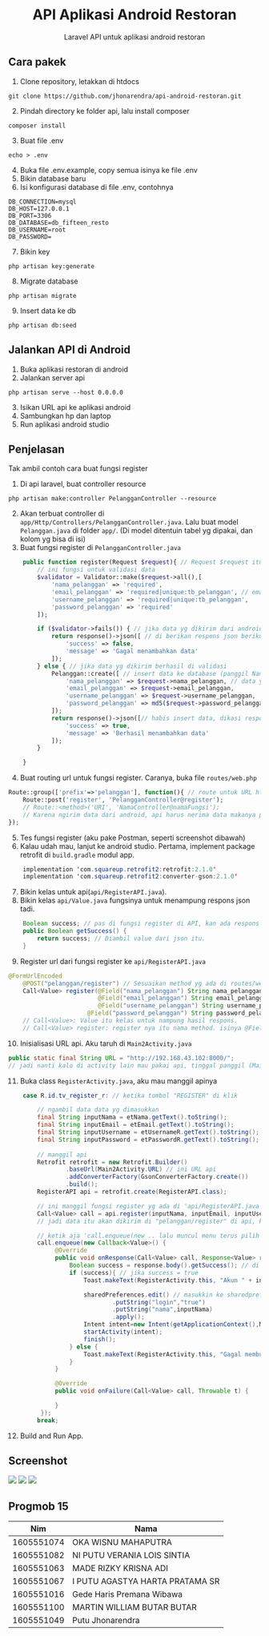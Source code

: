 <h1 align="center">API Aplikasi Android Restoran</h1>
<p align="center">Laravel API untuk aplikasi android restoran</p>

## Cara pakek
1. Clone repository, letakkan di htdocs
```
git clone https://github.com/jhonarendra/api-android-restoran.git
```
2. Pindah directory ke folder api, lalu install composer
```
composer install
```
3. Buat file .env
```
echo > .env
```
4. Buka file .env.example, copy semua isinya ke file .env
5. Bikin database baru
6. Isi konfigurasi database di file .env, contohnya
```
DB_CONNECTION=mysql
DB_HOST=127.0.0.1
DB_PORT=3306
DB_DATABASE=db_fifteen_resto
DB_USERNAME=root
DB_PASSWORD=
```
7. Bikin key
```
php artisan key:generate
```
8. Migrate database
```
php artisan migrate
```
9. Insert data ke db
```
php artisan db:seed
```

## Jalankan API di Android
1. Buka aplikasi restoran di android
2. Jalankan server api
```
php artisan serve --host 0.0.0.0
```
3. Isikan URL api ke aplikasi android
4. Sambungkan hp dan laptop
5. Run aplikasi android studio

## Penjelasan
<p>Tak ambil contoh cara buat fungsi register</p>

1. Di api laravel, buat controller resource
```
php artisan make:controller PelangganController --resource
```
2. Akan terbuat controller di `app/Http/Controllers/PelangganController.java`. Lalu buat model `Pelanggan.java` di folder `app/`. (Di model ditentuin tabel yg dipakai, dan kolom yg bisa di isi)
3. Buat fungsi register di `PelangganController.java`
```php
    public function register(Request $request){ // Request $request itu method ngirim datanya
    	// ini fungsi untuk validasi data
    	$validator = Validator::make($request->all(),[
            'nama_pelanggan' => 'required',
            'email_pelanggan' => 'required|unique:tb_pelanggan', // email sama username kan gak boleh sama sama user lain
            'username_pelanggan' => 'required|unique:tb_pelanggan',
            'password_pelanggan' => 'required'
        ]);

        if ($validator->fails()) { // jika data yg dikirim dari android nanti gagal di validasi
            return response()->json([ // di berikan respons json berikut
                'success' => false,
                'message' => 'Gagal menambahkan data'
            ]);
        } else { // jika data yg dikirim berhasil di validasi
        	Pelanggan::create([ // insert data ke database (panggil NamaModel::fungsi(['kolom_tabel' => 'data']))
        	    'nama_pelanggan' => $request->nama_pelanggan, // data yg di kirim dengan variabel nama_pelanggan
        	    'email_pelanggan' => $request->email_pelanggan,
        	    'username_pelanggan' => $request->username_pelanggan,
        	    'password_pelanggan' => md5($request->password_pelanggan), // md5 hash
        	]);
        	return response()->json([// habis insert data, dikasi respons
                'success' => true,
                'message' => 'Berhasil menambahkan data'
            ]);
        }

    }
``` 
4. Buat routing url untuk fungsi register. Caranya, buka file `routes/web.php`
```php
Route::group(['prefix'=>'pelanggan'], function(){ // route untuk URL http://localhost/pelanggan
	Route::post('register', 'PelangganController@register');
	// Route::<method>('URI', 'NamaController@namaFungsi');
	// Karena ngirim data dari android, api harus nerima data makanya pake method post. Jadi yg ini URL nya http://localhost/pelanggan/register, manggil di fungsi register yg dibuat tadi
});
```
5. Tes fungsi register (aku pake Postman, seperti screenshot dibawah)
6. Kalau udah mau, lanjut ke android studio. Pertama, implement package retrofit di `build.gradle` modul app.
```java
    implementation 'com.squareup.retrofit2:retrofit:2.1.0'
    implementation 'com.squareup.retrofit2:converter-gson:2.1.0'
```
7. Bikin kelas untuk api(`api/RegisterAPI.java`).
8. Bikin kelas `api/Value.java` fungsinya untuk menampung respons json tadi.
```java
	Boolean success; // pas di fungsi register di API, kan ada respons 'success' => true atau false.
	public Boolean getSuccess() {
        return success; // Diambil value dari json itu.
    }
```
9. Register url dari fungsi register ke `api/RegisterAPI.java`
```java
@FormUrlEncoded
    @POST("pelanggan/register") // Sesuaikan method yg ada di routes/web.php tadi. Tadi kan method post
    Call<Value> register(@Field("nama_pelanggan") String nama_pelanggan,
                         @Field("email_pelanggan") String email_pelanggan,
                         @Field("username_pelanggan") String username_pelanggan,
                      @Field("password_pelanggan") String password_pelanggan);
    // Call<Value>: Value itu kelas untuk nampung hasil respons.
    // Call<Value> register: register nya itu nama method. isinya @Field sama variabel sesuai data apa aja yg dikirim.
```
10. Inisialisasi URL api. Aku taruh di `Main2Activity.java`
```java
public static final String URL = "http://192.168.43.102:8000/";
// jadi nanti kalo di activity lain mau pakai api, tinggal panggil (Main2Activity.URL)
```
11. Buka class `RegisterActivity.java`, aku mau manggil apinya
```java
	case R.id.tv_register_r: // ketika tombol "REGISTER" di klik

		// ngambil data data yg dimasukkan
	    final String inputNama = etNama.getText().toString();
	    final String inputEmail = etEmail.getText().toString();
	    final String inputUsername = etUsernameR.getText().toString();
	    final String inputPassword = etPasswordR.getText().toString();
		
		// manggil api
	    Retrofit retrofit = new Retrofit.Builder()
	            .baseUrl(Main2Activity.URL) // ini URL api
	            .addConverterFactory(GsonConverterFactory.create())
	            .build();
	    RegisterAPI api = retrofit.create(RegisterAPI.class);

	    // ini manggil fungsi register yg ada di 'api/RegisterAPI.java'
	    Call<Value> call = api.register(inputNama, inputEmail, inputUsername, inputPassword);
	    // jadi data itu akan dikirim di "pelanggan/register" di api, ke fungsi register di PelangganController.java.

	    // ketik aja 'call.enqueue(new .. lalu muncul menu terus pilih Callback)' otomatis muncul override nya.
	    call.enqueue(new Callback<Value>() {
             @Override
             public void onResponse(Call<Value> call, Response<Value> response) {
                 Boolean success = response.body().getSuccess(); // di kelas Value.java sudah dibuat fungsi untuk ngambil variable 'success' di json.
                 if (success){ // jika success = true
                     Toast.makeText(RegisterActivity.this, "Akun " + inputNama + " berhasil dibuat!", Toast.LENGTH_SHORT).show(); // muncul toast

                     sharedPreferences.edit() // masukkin ke sharedpreferences
                             .putString("login","true")
                             .putString("nama",inputNama)
                             .apply();
                     Intent intent=new Intent(getApplicationContext(),Main2Activity.class);// pindah activity
                     startActivity(intent);
                     finish();
                 } else {
                     Toast.makeText(RegisterActivity.this, "Gagal membuat akun", Toast.LENGTH_SHORT).show();
                 }
             }

             @Override
             public void onFailure(Call<Value> call, Throwable t) {

             }
         });
	    break;
```
12. Build and Run App.

## Screenshot
![](https://raw.githubusercontent.com/jhonarendra/api-android-restoran/master/screenshot/img1.png)
![](https://raw.githubusercontent.com/jhonarendra/api-android-restoran/master/screenshot/img2.png)
![](https://raw.githubusercontent.com/jhonarendra/api-android-restoran/master/screenshot/img3.png)

## Progmob 15
|Nim	    |Nama				|
|-----------|-----------------------------------|
|1605551074 |OKA WISNU MAHAPUTRA		|
|1605551082 |NI PUTU VERANIA LOIS SINTIA	|
|1605551063 |MADE RIZKY KRISNA ADI		|
|1605551067 |I PUTU AGASTYA HARTA PRATAMA SR	|
|1605551016 |Gede Haris Premana Wibawa		|
|1605551100 |MARTIN WILLIAM BUTAR BUTAR		|
|1605551049 |Putu Jhonarendra			|
